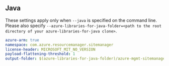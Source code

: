 ## Java

These settings apply only when `--java` is specified on the command line.
Please also specify `--azure-libraries-for-java-folder=<path to the root directory of your azure-libraries-for-java clone>`.

``` yaml $(java)
azure-arm: true
namespace: com.azure.resourcemanager.sitemanager
license-header: MICROSOFT_MIT_NO_VERSION
payload-flattening-threshold: 1
output-folder: $(azure-libraries-for-java-folder)/azure-mgmt-sitemanager
```